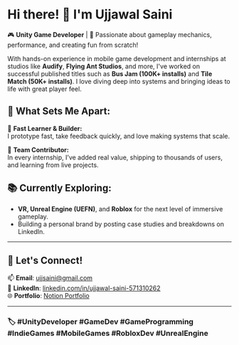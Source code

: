 # Hi there! 👋 I'm Ujjawal Saini

🎮 **Unity Game Developer** | 🧠 Passionate about gameplay mechanics, performance, and creating fun from scratch!

With hands-on experience in mobile game development and internships at studios like **Audify**, **Flying Ant Studios**, and more, I've worked on successful published titles such as **Bus Jam (100K+ installs)** and **Tile Match (50K+ installs)**. I love diving deep into systems and bringing ideas to life with great player feel.

## 🌟 What Sets Me Apart:

🚀 **Fast Learner & Builder:**  
I prototype fast, take feedback quickly, and love making systems that scale.

💬 **Team Contributor:**  
In every internship, I’ve added real value, shipping to thousands of users, and learning from live projects.


## 📚 Currently Exploring:
- **VR, Unreal Engine (UEFN)**, and **Roblox** for the next level of immersive gameplay.
- Building a personal brand by posting case studies and breakdowns on LinkedIn.

---

## 🤝 Let's Connect!

📫 **Email**: ujjsaini@gmail.com  
🔗 **LinkedIn**: [linkedin.com/in/ujjawal-saini-571310262](https://www.linkedin.com/in/ujjawal-saini-571310262)  
🌐 **Portfolio**: [Notion Portfolio](https://www.notion.so/Ujjawal-Saini-Portfolio-141d632f26ce80b0bf09fb1baf30916e?pvs=4)  

---

### 🏷️ #UnityDeveloper #GameDev #GameProgramming #IndieGames #MobileGames #RobloxDev #UnrealEngine
